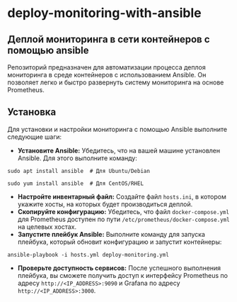 # deploy-monitoring-with-ansible
## Деплой мониторинга в сети контейнеров с помощью ansible
Репозиторий предназначен для автоматизации процесса деплоя мониторинга в среде контейнеров с использованием Ansible. Он позволяет легко и быстро развернуть систему мониторинга на основе Prometheus.
## Установка
Для установки и настройки мониторинга с помощью Ansible выполните следующие шаги:
* __Установите Ansible:__ Убедитесь, что на вашей машине установлен Ansible. Для этого выполните команду:
```
sudo apt install ansible  # Для Ubuntu/Debian
```  
```
sudo yum install ansible  # Для CentOS/RHEL
```  
* __Настройте инвентарный файл:__ Создайте файл `hosts.ini`, в котором укажите хосты, на которых будет производиться деплой.
* __Скопируйте конфигурацию:__ Убедитесь, что файл `docker-compose.yml` для Prometheus доступен по пути `/etc/prometheus/docker-compose.yml` на целевых хостах.
* __Запустите плейбук Ansible:__ Выполните команду для запуска плейбука, который обновит конфигурацию и запустит контейнеры:  
```
ansible-playbook -i hosts.yml deploy-monitoring.yml
```  
* __Проверьте доступность сервисов:__ После успешного выполнения плейбука, вы сможете получить доступ к интерфейсу Prometheus по адресу `http://<IP_ADDRESS>:9090` и Grafana по адресу `http://<IP_ADDRESS>:3000`.

